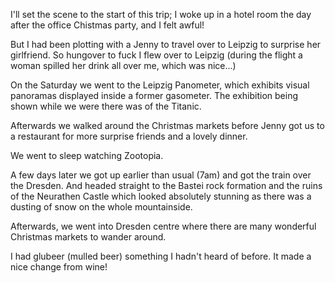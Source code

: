 <!--moml:meta
Title: 2017 Leipzig & Dresden
Date: 2017-12-01
Hero: view-out-over-leipzig
Intro: A trip over to Leipzig to surprise a friend for her Birthday. With a day trip over to Dresden.
-->

I'll set the scene to the start of this trip; I woke up in a hotel room the day after the office Chistmas party, and I felt awful!

But I had been plotting with a Jenny to travel over to Leipzig to surprise her girlfriend. So hungover to fuck I flew over to Leipzig (during the flight a woman spilled her drink all over me, which was nice...)

On the Saturday we went to the Leipzig Panometer, which exhibits visual panoramas displayed inside a former gasometer. The exhibition being shown while we were there was of the Titanic.

<gallery>
    <gallery-photo path="leipzig-panometer-1"></gallery-photo>
    <gallery-photo path="leipzig-panometer-2"></gallery-photo>
    <gallery-photo path="leipzig-panometer-3"></gallery-photo>
</gallery>

Afterwards we walked around the Christmas markets before Jenny got us to a restaurant for more surprise friends and a lovely dinner.

We went to sleep watching Zootopia.

A few days later we got up earlier than usual (7am) and got the train over the Dresden. And headed straight to the Bastei rock formation and the ruins of the Neurathen Castle which looked absolutely stunning as there was a dusting of snow on the whole mountainside.

<gallery>
    <gallery-photo path="river-elbe"></gallery-photo>
    <gallery-photo path="snowy-trees"></gallery-photo>
    <gallery-photo path="group-photo-by-bastei-bridge"></gallery-photo>
</gallery>

Afterwards, we went into Dresden centre where there are many wonderful Christmas markets to wander around.

<gallery>
    <gallery-photo path="bastei-bridge-dresden"></gallery-photo>
</gallery>

I had glubeer (mulled beer) something I hadn't heard of before. It made a nice change from wine!
